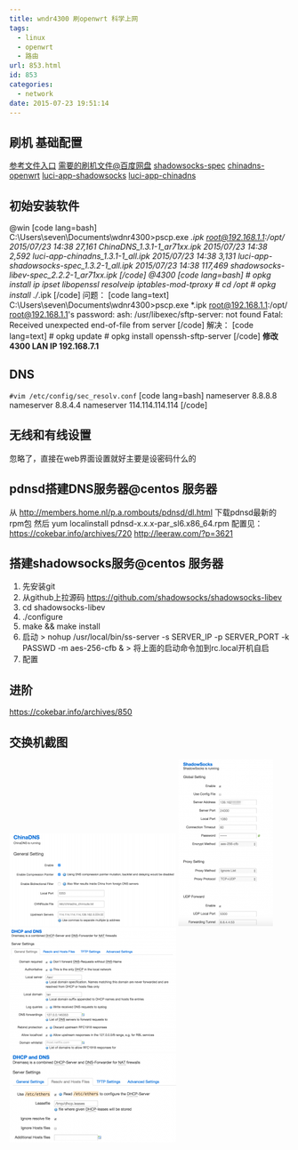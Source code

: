 ```yaml
---
title: wndr4300 刷openwrt 科学上网
tags:
  - linux
  - openwrt
  - 路由
url: 853.html
id: 853
categories:
  - network
date: 2015-07-23 19:51:14
---
```


刷机 基础配置
-------

[参考文件入口](https://cokebar.info/archives/664) [需要的刷机文件@百度网盘](http://pan.baidu.com/s/1dDrWA4L) [shadowsocks-spec](http://sourceforge.net/projects/openwrt-dist/files/shadowsocks-libev/) [chinadns-openwrt](http://sourceforge.net/projects/openwrt-dist/files/chinadns/) [luci-app-shadowsocks](http://sourceforge.net/projects/openwrt-dist/files/luci-app/shadowsocks-spec/) [luci-app-chinadns](http://sourceforge.net/projects/openwrt-dist/files/luci-app/chinadns/)

初始安装软件
------

@win \[code lang=bash\] <br />C:\\Users\\seven\\Documents\\wdnr4300>pscp.exe *.ipk root@192.168.1.1:/opt/ 2015/07/23 14:38 27,161 ChinaDNS\_1.3.1-1\_ar71xx.ipk 2015/07/23 14:38 2,592 luci-app-chinadns\_1.3.1-1\_all.ipk 2015/07/23 14:38 3,131 luci-app-shadowsocks-spec\_1.3.2-1\_all.ipk 2015/07/23 14:38 117,469 shadowsocks-libev-spec\_2.2.2-1\_ar71xx.ipk \[/code\] @4300 \[code lang=bash\] # opkg install ip ipset libopenssl resolveip iptables-mod-tproxy # cd /opt # opkg install ./*.ipk \[/code\] 问题： \[code lang=text\] C:\\Users\\seven\\Documents\\wdnr4300>pscp.exe *.ipk root@192.168.1.1:/opt/ root@192.168.1.1's password: ash: /usr/libexec/sftp-server: not found Fatal: Received unexpected end-of-file from server \[/code\] 解决： \[code lang=text\] # opkg update # opkg install openssh-sftp-server \[/code\] **修改4300 LAN IP 192.168.7.1**

DNS
---

`#vim /etc/config/sec_resolv.conf` \[code lang=bash\] nameserver 8.8.8.8 nameserver 8.8.4.4 nameserver 114.114.114.114 \[/code\]

无线和有线设置
-------

忽略了，直接在web界面设置就好主要是设密码什么的

pdnsd搭建DNS服务器@centos 服务器
------------------------

从 http://members.home.nl/p.a.rombouts/pdnsd/dl.html 下载pdnsd最新的rpm包 然后 yum localinstall pdnsd-x.x.x-par\_sl6.x86\_64.rpm 配置见： https://cokebar.info/archives/720 http://leeraw.com/?p=3621

搭建shadowsocks服务@centos 服务器
--------------------------

1.  先安装git
2.  从github上拉源码 https://github.com/shadowsocks/shadowsocks-libev
3.  cd shadowsocks-libev
4.  ./configure
5.  make && make install
6.  启动 \> nohup /usr/local/bin/ss-server -s SERVER\_IP -p SERVER\_PORT -k PASSWD -m aes-256-cfb & > 将上面的启动命令加到rc.local开机自启
7.  配置

进阶
--

https://cokebar.info/archives/850

交换机截图
-----

[![chinaDNS](/uploads/2015/07/OpenWrt_-_ChinaDNS_-_LuCI-300x166.png)](/uploads/2015/07/OpenWrt_-_ChinaDNS_-_LuCI.png) [![shadowsocks](/uploads/2015/07/OpenWrt_-_ShadowSocks_-_LuCI-170x300.png)](/uploads/2015/07/OpenWrt_-_ShadowSocks_-_LuCI.png) [![dhcp-dns](/uploads/2015/07/OpenWrt_-_DHCP_and_DNS_-_LuCI-300x223.png)](/uploads/2015/07/OpenWrt_-_DHCP_and_DNS_-_LuCI.png) [![dncp-dns](/uploads/2015/07/OpenWrt_-_DHCP_and_DNS_-_LuCI1-300x160.png)](/uploads/2015/07/OpenWrt_-_DHCP_and_DNS_-_LuCI1.png)